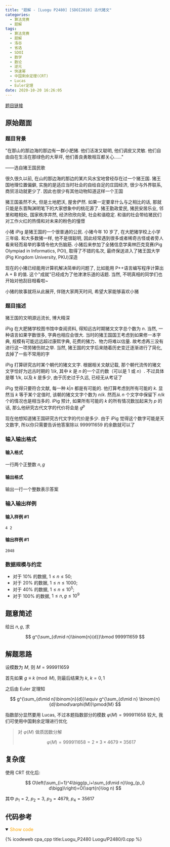 ```yaml
---
title: "题解 - [Luogu P2480] [SDOI2010] 古代猪文"
categories:
  - 算法竞赛
  - 题解
tags:
  - 算法竞赛
  - 题解
  - 洛谷
  - 省选
  - SDOI
  - 数学
  - 数论
  - 逆元
  - 快速幂
  - 中国剩余定理(CRT)
  - Lucas
  - Euler定理
date: 2020-10-20 16:26:05
---
```


[题目链接](https://www.luogu.com.cn/problem/P2480)

<!-- more -->

## 原始题面

### 题目背景

"在那山的那边海的那边有一群小肥猪. 他们活泼又聪明, 他们调皮又灵敏. 他们自由自在生活在那绿色的大草坪, 他们善良勇敢相互都关心……"

——选自猪王国民歌

很久很久以前, 在山的那边海的那边的某片风水宝地曾经存在过一个猪王国. 猪王国地理位置偏僻, 实施的是适应当时社会的自给自足的庄园经济, 很少与外界联系, 商贸活动就更少了. 因此也很少有其他动物知道这样一个王国

猪王国虽然不大, 但是土地肥沃, 屋舍俨然. 如果一定要拿什么与之相比的话, 那就只能是东晋陶渊明笔下的大家想象中的桃花源了. 猪王勤政爱民, 猪民安居乐业, 邻里和睦相处, 国家秩序井然, 经济欣欣向荣, 社会和谐稳定. 和谐的社会带给猪民们对工作火红的热情和对未来的粉色的憧憬

小猪 iPig 是猪王国的一个很普通的公民. 小猪今年 10 岁了, 在大肥猪学校上小学三年级. 和大多数猪一样, 他不是很聪明, 因此经常遇到很多或者稀奇古怪或者旁人看来轻而易举的事情令他大伤脑筋. 小猪后来参加了全猪信息学奥林匹克竞赛(Pig Olympiad in Informatics, POI), 取得了不错的名次, 最终保送进入了猪王国大学(Pig Kingdom University, PKU)深造

现在的小猪已经能用计算机解决简单的问题了, 比如能用 P++语言编写程序计算出 A + B 的值. 这个"成就"已经成为了他津津乐道的话题. 当然, 不明真相的同学们也开始对他刮目相看啦~

小猪的故事就将从此展开, 伴随大家两天时间, 希望大家能够喜欢小猪

### 题目描述

猪王国的文明源远流长, 博大精深

iPig 在大肥猪学校图书馆中查阅资料, 得知远古时期猪文文字总个数为 $n$. 当然, 一种语言如果字数很多, 字典也相应会很大. 当时的猪王国国王考虑到如果修一本字典, 规模有可能远远超过康熙字典, 花费的猪力、物力将难以估量. 故考虑再三没有进行这一项劳猪伤财之举. 当然, 猪王国的文字后来随着历史变迁逐渐进行了简化, 去掉了一些不常用的字

iPig 打算研究古时某个朝代的猪文文字. 根据相关文献记载, 那个朝代流传的猪文文字恰好为远古时期的 $1/k$, 其中 $k$ 是 $n$ 的一个正约数（可以是 $1$ 或 $n$）. 不过具体是哪 $1/k$, 以及 $k$ 是多少, 由于历史过于久远, 已经无从考证了

iPig 觉得只要符合文献, 每一种 $k|n$ 都是有可能的. 他打算考虑到所有可能的 $k$. 显然当 $k$ 等于某个定值时, 该朝的猪文文字个数为 $n/k$. 然而从 $n$ 个文字中保留下 $n/k$ 个的情况也是相当多的. iPig 预计, 如果所有可能的 $k$ 的所有情况数加起来为 $p$ 的话, 那么他研究古代文字的代价将会是 $g^p$

现在他想知道猪王国研究古代文字的代价是多少. 由于 iPig 觉得这个数字可能是天文数字, 所以你只需要告诉他答案除以 $999911659$ 的余数就可以了

### 输入输出格式

#### 输入格式

一行两个正整数 $n,g$

#### 输出格式

输出一行一个整数表示答案

### 输入输出样例

#### 输入样例 #1

```input1
4 2
```

#### 输出样例 #1

```output1
2048
```

### 数据规模与约定

- 对于 $10\%$ 的数据, $1\le n \le 50$;
- 对于 $20\%$ 的数据, $1\le n \le 1000$;
- 对于 $40\%$ 的数据, $1\le n \le 10^5$;
- 对于 $100\%$ 的数据, $1\le n,g \le 10^9$

## 题意简述

给出 $n,g$, 求

$$
g^{\sum_{d\mid n}\binom{n}{d}}\bmod 999911659
$$

## 解题思路

设模数为 $M$, 则 $M=999911659$

首先如果 $g\equiv k\pmod{M}$, 则最后结果为 $k,~k=0,1$

之后由 Euler 定理知

$$
g^{\sum_{d\mid n}\binom{n}{d}}\equiv g^{\sum_{d\mid n} \binom{n}{d}\bmod\varphi(M)}\pmod{M}
$$

指数部分显然要用 Lucas, 不过本题指数部分的模数 $\varphi(M)=999911658$ 较大, 我们可使用中国剩余定理进行优化

> 对 $\varphi(M)$ 做质因数分解
>
> $$
> \varphi(M)=999911658=2\times 3\times 4679\times 35617
> $$

## 复杂度

使用 CRT 优化后:

$$
O\left(\sum_{i=1}^4\bigg(p_i+\sum_{d\mid n}\log_{p_i} d\bigg)\right)=O(\sqrt{n}\log n)
$$

其中 $p_1=2,~p_2=3,~p_3=4679,~p_4=35617$

## 代码参考

<details open>
<summary><font color='orange'>Show code</font></summary>

{% icodeweb cpa_cpp title:Luogu_P2480 Luogu/P2480/0.cpp %}

</details>
